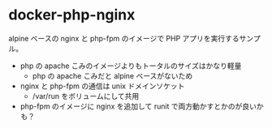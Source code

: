 # docker-php-nginx

alpine ベースの nginx と php-fpm のイメージで PHP アプリを実行するサンプル。

- php の apache こみのイメージよりもトータルのサイズはかなり軽量
    - php の apache こみだと alpine ベースがないため
- nginx と php-fpm の通信は unix ドメインソケット
    - /var/run をボリュームにして共用
- php-fpm のイメージに nginx を追加して runit で両方動かすとかのが良いかも？
